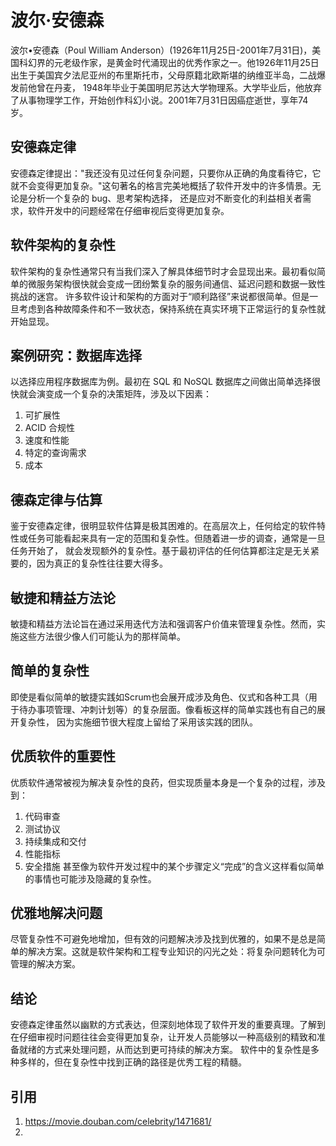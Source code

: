 # 波尔·安德森
波尔•安德森（Poul William Anderson）(1926年11月25日-2001年7月31日)，美国科幻界的元老级作家，是黄金时代涌现出的优秀作家之一。他1926年11月25日出生于美国宾夕法尼亚州的布里斯托市，父母原籍北欧斯堪的纳维亚半岛，二战爆发前他曾在丹麦，
1948年毕业于美国明尼苏达大学物理系。大学毕业后，他放弃了从事物理学工作，开始创作科幻小说。2001年7月31日因癌症逝世，享年74岁。
## 安德森定律
安德森定律提出："我还没有见过任何复杂问题，只要你从正确的角度看待它，它就不会变得更加复杂。"这句著名的格言完美地概括了软件开发中的许多情景。无论是分析一个复杂的 bug、思考架构选择，
还是应对不断变化的利益相关者需求，软件开发中的问题经常在仔细审视后变得更加复杂。

## 软件架构的复杂性
软件架构的复杂性通常只有当我们深入了解具体细节时才会显现出来。最初看似简单的微服务架构很快就会变成一团纷繁复杂的服务间通信、延迟问题和数据一致性挑战的迷宫。
许多软件设计和架构的方面对于“顺利路径”来说都很简单。但是一旦考虑到各种故障条件和不一致状态，保持系统在真实环境下正常运行的复杂性就开始显现。

## 案例研究：数据库选择
以选择应用程序数据库为例。最初在 SQL 和 NoSQL 数据库之间做出简单选择很快就会演变成一个复杂的决策矩阵，涉及以下因素：
1. 可扩展性
2. ACID 合规性
3. 速度和性能
4. 特定的查询需求
5. 成本

## 德森定律与估算
鉴于安德森定律，很明显软件估算是极其困难的。在高层次上，任何给定的软件特性或任务可能看起来具有一定的范围和复杂性。但随着进一步的调查，通常是一旦任务开始了，
就会发现额外的复杂性。基于最初评估的任何估算都注定是无关紧要的，因为真正的复杂性往往要大得多。

## 敏捷和精益方法论
敏捷和精益方法论旨在通过采用迭代方法和强调客户价值来管理复杂性。然而，实施这些方法很少像人们可能认为的那样简单。

## 简单的复杂性
即使是看似简单的敏捷实践如Scrum也会展开成涉及角色、仪式和各种工具（用于待办事项管理、冲刺计划等）的复杂层面。像看板这样的简单实践也有自己的展开复杂性，
因为实施细节很大程度上留给了采用该实践的团队。

## 优质软件的重要性
优质软件通常被视为解决复杂性的良药，但实现质量本身是一个复杂的过程，涉及到：
1. 代码审查
2. 测试协议
3. 持续集成和交付
4. 性能指标
5. 安全措施
甚至像为软件开发过程中的某个步骤定义“完成”的含义这样看似简单的事情也可能涉及隐藏的复杂性。

## 优雅地解决问题
尽管复杂性不可避免地增加，但有效的问题解决涉及找到优雅的，如果不是总是简单的解决方案。这就是软件架构和工程专业知识的闪光之处：将复杂问题转化为可管理的解决方案。

## 结论
安德森定律虽然以幽默的方式表达，但深刻地体现了软件开发的重要真理。了解到在仔细审视时问题往往会变得更加复杂，让开发人员能够以一种高级别的精致和准备就绪的方式来处理问题，从而达到更可持续的解决方案。
软件中的复杂性是多种多样的，但在复杂性中找到正确的路径是优秀工程的精髓。


## 引用
1. https://movie.douban.com/celebrity/1471681/
2. 
